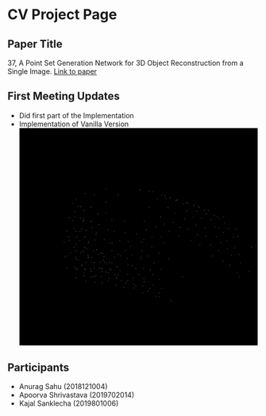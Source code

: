 # CV Project Page

## Paper Title
37, A Point Set Generation Network for 3D Object Reconstruction from a Single Image.
<a href="https://arxiv.org/pdf/1612.00603.pdf"> Link to paper</a>

## First Meeting Updates
- Did first part of the Implementation
- Implementation of Vanilla Version<br>
![Alt text](./V1/output.gif "Game Start")



## Participants
- Anurag Sahu (2018121004)
- Apoorva Shrivastava (2019702014)
- Kajal Sanklecha (2019801006)
